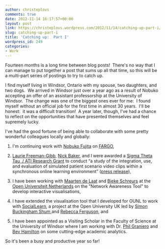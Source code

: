 ```yaml
---
author: christeplovs
comments: true
date: 2012-11-14 16:17:57+00:00
layout: post
link: https://christeplovs.wordpress.com/2012/11/14/catching-up-part-i/
slug: catching-up-part-i
title: 'Catching up:  Part I'
wordpress_id: 249
categories:
- Work
---
```


Fourteen months is a long time between blog posts!  There's no way that I can manage to put together a post that sums up all that time, so this will be a multi-part series of postings to try to catch up.

I find myself living in Windsor, Ontario with my spouse, two daughters, and two dogs.  We arrived in Windsor just over a year ago as a result of Nobuko accepting an offer of an assistant professorship at the University of Windsor.  The change was one of the biggest ones ever for me:  I found myself without an official job for the first time in almost 30 years.  I'll be honest:  it was a difficult transition!  A year later, though, I've had a chance to reflect on the opportunities that have presented themselves and feel supremely lucky.

I've had the good fortune of being able to collaborate with some pretty wonderful colleagues locally and globally:



	
  1. I'm continuing work with [Nobuko Fujita](http://dreff.wordpress.com/) on [FARGO](http://christeplovs.wordpress.com/2011/06/13/copenhagen-v-codename-fargo/),

	
  2. [Laurie Freeman-Gibb](http://www.uwindsor.ca/nursing/prof-laurie-freeman-gibb), [Nick Baker](http://www.uwindsor.ca/ctl/baker), and I were awarded a [Sigma Theta Tau  / ATI Research Grant](http://www.nursingsociety.org/Research/Grants/Pages/STTIATI.aspx) to conduct “a study of the integration, use, and evaluation of simulated patient scenario video clips within a synchronous online learning environment” ([press release](http://www.nursingsociety.org/Media/Pages/CAEHealthcareandATINursingEducation.aspx)),

	
  3. I have been working with [Maarten de Laat](http://www.open.ou.nl/rslmlt/) and [Bieke Schreurs](http://www.ou.nl/web/leren-in-en-met-sociale-netwerken/cv-bieke-schreurs) at the [Open Universiteit Netherlands](http://www.ou.nl/web/ou) on the "Network Awareness Tool" to develop interactive visualisations,

	
  4. I have extended the visualisation tool that I developed for OUNL to work with [SocialLearn](http://sociallearn.open.ac.uk/public), a project at the Open University UK led by [Simon Buckingham Shum ](http://Simon.BuckinghamShum.net/)and [Rebecca Ferguson](http://iet.open.ac.uk/people/r.m.ferguson), and

	
  5. I have been appointed as a Visiting Scholar in the Faculty of Science at the University of Windsor where I am working with Dr. [Phil Graniero](http://matrix.memf.uwindsor.ca/graniero/) and [Bev Hamilton](http://www.uwindsor.ca/provost/provost-office-directory) on some cutting-edge academic analytics.


So it's been a busy and productive year so far!
